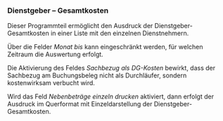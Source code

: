 ### Dienstgeber – Gesamtkosten

Dieser Programmteil ermöglicht den Ausdruck der Dienstgeber-Gesamtkosten in einer Liste mit den einzelnen Dienstnehmern.

Über die Felder *Monat bis* kann eingeschränkt werden, für welchen Zeitraum die Auswertung erfolgt.

Die Aktivierung des Feldes *Sachbezug als DG-Kosten* bewirkt, dass der Sachbezug am Buchungsbeleg nicht als Durchläufer, sondern kostenwirksam verbucht wird.

Wird das Feld *Nebenbeträge einzeln* *drucken* aktiviert, dann erfolgt der Ausdruck im Querformat mit Einzeldarstellung der Dienstgeber-Gesamtkosten.